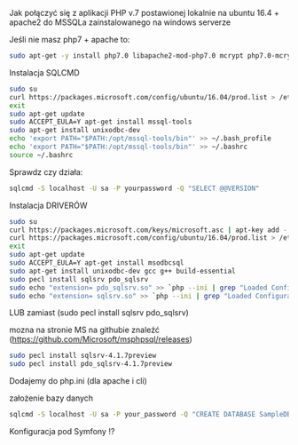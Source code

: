 Jak połączyć się z aplikacji PHP v.7 postawionej lokalnie na ubuntu 16.4 + apache2 
do MSSQLa zainstalowanego na windows serverze 

Jeśli nie masz php7 + apache to:

```bash
sudo apt-get -y install php7.0 libapache2-mod-php7.0 mcrypt php7.0-mcrypt php-mbstring php-pear php7.0-dev apache2
```

Instalacja SQLCMD

```bash
sudo su
curl https://packages.microsoft.com/config/ubuntu/16.04/prod.list > /etc/apt/sources.list.d/mssql-tools.list
exit
sudo apt-get update
sudo ACCEPT_EULA=Y apt-get install mssql-tools
sudo apt-get install unixodbc-dev
echo 'export PATH="$PATH:/opt/mssql-tools/bin"' >> ~/.bash_profile
echo 'export PATH="$PATH:/opt/mssql-tools/bin"' >> ~/.bashrc
source ~/.bashrc
```

Sprawdz czy działa:

```bash
sqlcmd -S localhost -U sa -P yourpassword -Q "SELECT @@VERSION"
```

Instalacja DRIVERÓW

```bash
sudo su
curl https://packages.microsoft.com/keys/microsoft.asc | apt-key add -
curl https://packages.microsoft.com/config/ubuntu/16.04/prod.list > /etc/apt/sources.list.d/mssql-release.list
exit
sudo apt-get update
sudo ACCEPT_EULA=Y apt-get install msodbcsql
sudo apt-get install unixodbc-dev gcc g++ build-essential
sudo pecl install sqlsrv pdo_sqlsrv
sudo echo "extension= pdo_sqlsrv.so" >> `php --ini | grep "Loaded Configuration" | sed -e "s|.*:\s*||"`
sudo echo "extension= sqlsrv.so" >> `php --ini | grep "Loaded Configuration" | sed -e "s|.*:\s*||"`
```
 LUB zamiast (sudo pecl install sqlsrv pdo_sqlsrv)

mozna na stronie MS na githubie znaleźć (https://github.com/Microsoft/msphpsql/releases)

```bash
sudo pecl install sqlsrv-4.1.7preview
sudo pecl install pdo_sqlsrv-4.1.7preview

```

Dodajemy do php.ini (dla apache i cli)


założenie bazy danych

```bash
sqlcmd -S localhost -U sa -P your_password -Q "CREATE DATABASE SampleDB;"

```

Konfiguracja pod Symfony !?

